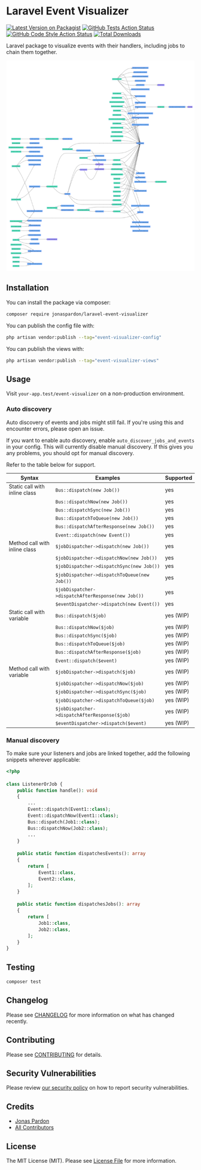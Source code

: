 
# Laravel Event Visualizer

[![Latest Version on Packagist](https://img.shields.io/packagist/v/jonaspardon/laravel-event-visualizer.svg?style=flat-square)](https://packagist.org/packages/jonaspardon/laravel-event-visualizer)
[![GitHub Tests Action Status](https://img.shields.io/github/workflow/status/jonaspardon/laravel-event-visualizer/run-tests?label=tests)](https://github.com/jonaspardon/laravel-event-visualizer/actions?query=workflow%3Arun-tests+branch%3Amain)
[![GitHub Code Style Action Status](https://img.shields.io/github/workflow/status/jonaspardon/laravel-event-visualizer/Check%20&%20fix%20styling?label=code%20style)](https://github.com/jonaspardon/laravel-event-visualizer/actions?query=workflow%3A"Check+%26+fix+styling"+branch%3Amain)
[![Total Downloads](https://img.shields.io/packagist/dt/jonaspardon/laravel-event-visualizer.svg?style=flat-square)](https://packagist.org/packages/jonaspardon/laravel-event-visualizer)

Laravel package to visualize events with their handlers, including jobs to chain them together.

<img src="./example.png" />

## Installation

You can install the package via composer:

```bash
composer require jonaspardon/laravel-event-visualizer
```

You can publish the config file with:

```bash
php artisan vendor:publish --tag="event-visualizer-config"
```

You can publish the views with:

```bash
php artisan vendor:publish --tag="event-visualizer-views"
```

## Usage

Visit `your-app.test/event-visualizer` on a non-production environment.

### Auto discovery

Auto discovery of events and jobs might still fail. If you're using this and encounter errors, please open an issue.

If you want to enable auto discovery, enable `auto_discover_jobs_and_events` in your config. This will currently disable manual discovery.
If this gives you any problems, you should opt for manual discovery.

Refer to the table below for support.

| Syntax                        | Examples                                           | Supported |
|-------------------------------|----------------------------------------------------|-----------|
| Static call with inline class | `Bus::dispatch(new Job())`                         | yes       |
|                               | `Bus::dispatchNow(new Job())`                      | yes       |
|                               | `Bus::dispatchSync(new Job())`                     | yes       |
|                               | `Bus::dispatchToQueue(new Job())`                  | yes       |
|                               | `Bus::dispatchAfterResponse(new Job())`            | yes       |
|                               | `Event::dispatch(new Event())`                     | yes       |
| Method call with inline class | `$jobDispatcher->dispatch(new Job())`              | yes       |
|                               | `$jobDispatcher->dispatchNow(new Job())`           | yes       |
|                               | `$jobDispatcher->dispatchSync(new Job())`          | yes       |
|                               | `$jobDispatcher->dispatchToQueue(new Job())`       | yes       |
|                               | `$jobDispatcher->dispatchAfterResponse(new Job())` | yes       |
|                               | `$eventDispatcher->dispatch(new Event())`          | yes       |
| Static call with variable     | `Bus::dispatch($job)`                              | yes (WIP) |
|                               | `Bus::dispatchNow($job)`                           | yes (WIP) |
|                               | `Bus::dispatchSync($job)`                          | yes (WIP) |
|                               | `Bus::dispatchToQueue($job)`                       | yes (WIP) |
|                               | `Bus::dispatchAfterResponse($job)`                 | yes (WIP) |
|                               | `Event::dispatch($event)`                          | yes (WIP) |
| Method call with variable     | `$jobDispatcher->dispatch($job)`                   | yes (WIP) |
|                               | `$jobDispatcher->dispatchNow($job)`                | yes (WIP) |
|                               | `$jobDispatcher->dispatchSync($job)`               | yes (WIP) |
|                               | `$jobDispatcher->dispatchToQueue($job)`            | yes (WIP) |
|                               | `$jobDispatcher->dispatchAfterResponse($job)`      | yes (WIP) |
|                               | `$eventDispatcher->dispatch($event)`               | yes (WIP) |

### Manual discovery

To make sure your listeners and jobs are linked together, add the following snippets wherever applicable:

```php
<?php

class ListenerOrJob {
    public function handle(): void
    {
        ...
        Event::dispatch(Event1::class);
        Event::dispatchNow(Event1::class);
        Bus::dispatch(Job1::class);
        Bus::dispatchNow(Job2::class);
        ...
    }

    public static function dispatchesEvents(): array
    {
        return [
            Event1::class,
            Event2::class,
        ];
    }
    
    public static function dispatchesJobs(): array
    {
        return [
            Job1::class,
            Job2::class,
        ];
    }
}
```

## Testing

```bash
composer test
```

## Changelog

Please see [CHANGELOG](CHANGELOG.md) for more information on what has changed recently.

## Contributing

Please see [CONTRIBUTING](https://github.com/spatie/.github/blob/main/CONTRIBUTING.md) for details.

## Security Vulnerabilities

Please review [our security policy](../../security/policy) on how to report security vulnerabilities.

## Credits

- [Jonas Pardon](https://github.com/JonasPardon)
- [All Contributors](../../contributors)

## License

The MIT License (MIT). Please see [License File](LICENSE.md) for more information.

